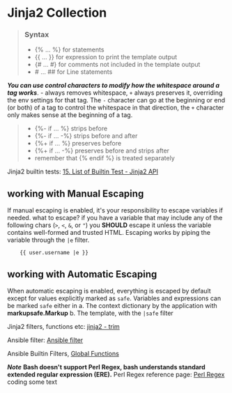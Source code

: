 
# Jinja2 Collection

> ### Syntax
> - {% ... %} for statements
> - {{ ... }} for expression to print the template output
> - {# ... #} for comments not included in the template output
> - \# ... ## for Line statements

***You can use control characters to modify how the whitespace around a tag works***. - always removes whitespace, `+` always preserves it,
overriding the env settings for that tag. The `-` character can go at the beginning or end (or both) of a tag to control the whitespace in
that direction, the `+` character only makes sense at the beginning of a tag.

> - {%- if ... %} strips before
> - {%- if ... -%} strips before and after
> - {%+ if ... %} preserves before
> - {%+ if ... -%} preserves before and strips after
> - remember that {% endif %} is treated separately

Jinja2 builtin tests: [15. List of Builtin Test - Jinja2 API](https://tedboy.github.io/jinja2/templ15.html "builtin Tests")

## working with Manual Escaping
If manual escaping is enabled, it's your responsibility to escape variables if needed. what to escape? 
if you have a variable that may include any of the following chars (`>`, `<`, `&`, or `"`) you **SHOULD** escape it unless the variable contains well-formed and trusted HTML. Escaping works by piping the variable through the `|e` filter.

```
    {{ user.username |e }}
```

## working with Automatic Escaping
When automatic escaping is enabled, everything is escaped by default except for values explicitly marked as `safe`. Variables and expressions can be marked `safe` either in
a. The context dictionary by the application with **markupsafe.Markup**
b. The template, with the `|safe` filter

Jinja2 filters, functions etc: [jinja2 - trim](https://jinja.palletsprojects.com/en/2.11.x/templates/#trim "trim function")

Ansible filter: [Ansible filter](https://docs.ansible.com/ansible/latest/playbook_guide/playbooks_filters.html "Ansible Filters")

Ansible Builtin Filters, [Global Functions](https://tedboy.github.io/jinja2/templ16.html "Global Functions")

***Note***
**Bash doesn't support Perl Regex, bash understands standard extended regular expression (ERE).**
Perl Regex reference page: [Perl Regex](https://www.pcre.org/original/doc/html/pcresyntax.html#TOC1 "Perl Regex")
coding some text
